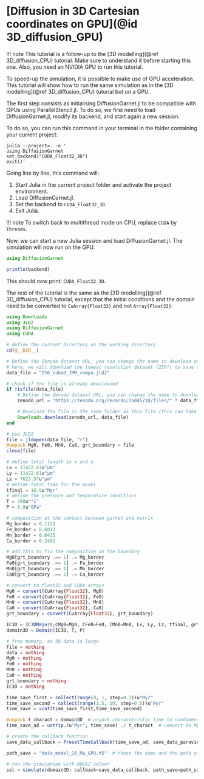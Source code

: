 # [Diffusion in 3D Cartesian coordinates on GPU](@id 3D_diffusion_GPU)

!!! note
    This tutorial is a follow-up to the [3D modelling](@ref 3D_diffusion_CPU) tutorial. Make sure to understand it before starting this one. Also, you need an NVIDIA GPU to run this tutorial.

To speed-up the simulation, it is possible to make use of GPU acceleration. This tutorial will show how to run the same simulation as in the [3D modelling](@ref 3D_diffusion_CPU) tutorial but on a GPU.

The first step consists as initialising DiffusionGarnet.jl to be compatible with GPUs using ParallelStencil.jl. To do so, we first need to load DiffusionGarnet.jl, modify its backend, and start again a new session.

To do so, you can run this command in your terminal in the folder containing your current project:

```
julia --project=. -e '
using DiffusionGarnet
set_backend("CUDA_Float32_3D")
exit()'
```

Going line by line, this command will:
1. Start Julia in the current project folder and activate the project environment.
2. Load DiffusionGarnet.jl.
3. Set the backend to `CUDA_Float32_3D`.
4. Exit Julia.

!!! note
    To switch back to multithread mode on CPU, replace `CUDA` by `Threads`.

Now, we can start a new Julia session and load DiffusionGarnet.jl. The simulation will now run on the GPU.

```julia
using DiffusionGarnet

println(backend)
```

This should now print: `CUDA_Float32_3D`.

The rest of the tutorial is the same as the [3D modelling](@ref 3D_diffusion_CPU) tutorial, except that the initial conditions and the domain need to be converted to `CuArray{Float32}` and not `Array{Float32}`:

```julia
using Downloads
using JLD2
using DiffusionGarnet
using CUDA

# define the current directory as the working directory
cd(@__DIR__)

# Define the Zenodo dataset URL, you can change the name to download other datasets in the Zenodo repository (https://zenodo.org/records/15045718)
# here, we will download the lowest resolution dataset (256³) to save time, for the model isolated matrix model (IMM). See publication for more details.
data_file = "256_cubed_IMM_compo.jld2"

# check if the file is already downloaded
if !isfile(data_file)
    # Define the Zenodo dataset URL, you can change the name to download other datasets in the Zenodo repository.
    zenodo_url = "https://zenodo.org/records/15045718/files/" * data_file * "?download=1"

    # Download the file in the same folder as this file (this can take a while if you connection is slow)
    Downloads.download(zenodo_url, data_file)
end

# use JLD2
file = jldopen(data_file, "r")
@unpack Mg0, Fe0, Mn0, Ca0, grt_boundary = file
close(file)

# define total length in x and y
Lx = 11422.61u"µm"
Ly = 11422.61u"µm"
Lz = 7623.57u"µm"
# define total time for the model
tfinal = 10.0u"Myr"
# define the pressure and temperature conditions
T = 700u"°C"
P = 0.8u"GPa"

# composition at the contact between garnet and matrix
Mg_border = 0.1152
Fe_border = 0.6012
Mn_border = 0.0435
Ca_border = 0.2401

# add this to fix the composition on the boundary
Mg0[grt_boundary .== 1] .= Mg_border
Fe0[grt_boundary .== 1] .= Fe_border
Mn0[grt_boundary .== 1] .= Mn_border
Ca0[grt_boundary .== 1] .= Ca_border

# convert to float32 and CUDA arrays
Mg0 = convert(CuArray{Float32}, Mg0)
Fe0 = convert(CuArray{Float32}, Fe0)
Mn0 = convert(CuArray{Float32}, Mn0)
Ca0 = convert(CuArray{Float32}, Ca0)
grt_boundary = convert(CuArray{Float32}, grt_boundary)

IC3D = IC3DMajor(;CMg0=Mg0, CFe0=Fe0, CMn0=Mn0, Lx, Ly, Lz, tfinal, grt_boundary)
domain3D = Domain(IC3D, T, P)

# free memory, as 3D data is large
file = nothing
data = nothing
Mg0 = nothing
Fe0 = nothing
Mn0 = nothing
Ca0 = nothing
grt_boundary = nothing
IC3D = nothing

time_save_first = collect(range(0, 1, step=0.1))u"Myr"
time_save_second = collect(range(1.5, 10, step=0.5))u"Myr"
time_save = vcat(time_save_first,time_save_second)

@unpack t_charact = domain3D  # unpack characteristic time to nondimensionalise the time for the simulation
time_save_ad = ustrip.(u"Myr", time_save) ./ t_charact  # convert to Myr, remove units, and convert to nondimensional time

# create the callback function
save_data_callback = PresetTimeCallback(time_save_ad, save_data_paraview, save_positions=(false,false))

path_save = "data_model_10_Ma_GPU.h5"  # chose the name and the path of the HDF5 output file (make sure to add .h5 or .hdf5 at the end)

# run the simulation with ROCK2 solver
sol = simulate(domain3D; callback=save_data_callback, path_save=path_save, save_everystep=false,  save_start=false, progress=true, progress_steps=1, solver=ROCK2());
```